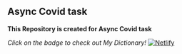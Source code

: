 ## Async Covid task 

**This Repository is created for Async Covid task**

*Click on the badge to check out My Dictionary!* [![Netlify](https://img.shields.io/badge/netlify-%23000000.svg?style=for-the-badge&logo=netlify&logoColor=#00C7B7)](https://euphonious-lokum-a91acd.netlify.app)